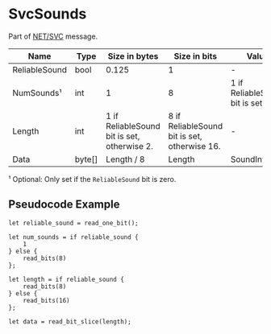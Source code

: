 # SvcSounds

Part of [NET/SVC](../netsvc.md) message.

| Name | Type | Size in bytes | Size in bits | Value |
| --- | --- | --- | --- | --- |
| ReliableSound | bool | 0.125 | 1 | - |
| NumSounds¹ | int | 1 | 8 | 1 if ReliableSound bit is set. |
| Length | int | 1 if ReliableSound bit is set, otherwise 2. | 8 if ReliableSound bit is set, otherwise 16. | - |
| Data | byte[] | Length / 8 | Length | SoundInfo[] |

¹ Optional: Only set if the `ReliableSound` bit is zero.

## Pseudocode Example

```rust,noplaypen,ignore
let reliable_sound = read_one_bit();

let num_sounds = if reliable_sound {
    1
} else {
    read_bits(8)
};

let length = if reliable_sound {
    read_bits(8)
} else {
    read_bits(16)
};

let data = read_bit_slice(length);
```
